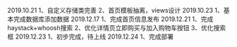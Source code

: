 2019.10.21
    1、自定义存储类完善
    2、首页模板抽离，views设计
2019.10.23
    1、基本完成数据库添加数据
2019.12.17
    1、完成首页信息发布
2019.12.21
    1、完成haystack+whoosh搜索
    2、优化详情页立即购买与加入购物车按钮
    3、优化搜索框
2019.12.23
    1、初步完成，待上线
2019.12.24
    1、完成部署
